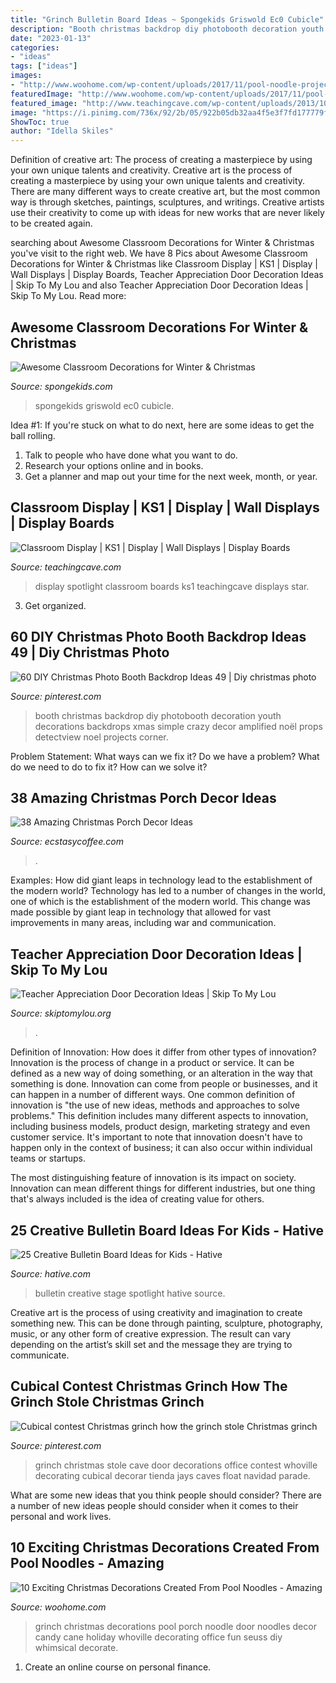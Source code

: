 ```yaml
---
title: "Grinch Bulletin Board Ideas ~ Spongekids Griswold Ec0 Cubicle"
description: "Booth christmas backdrop diy photobooth decoration youth decorations backdrops xmas simple crazy decor amplified noël props detectview noel projects corner"
date: "2023-01-13"
categories:
- "ideas"
tags: ["ideas"]
images:
- "http://www.woohome.com/wp-content/uploads/2017/11/pool-noodle-projects-for-christmas-7.jpg"
featuredImage: "http://www.woohome.com/wp-content/uploads/2017/11/pool-noodle-projects-for-christmas-7.jpg"
featured_image: "http://www.teachingcave.com/wp-content/uploads/2013/10/Star.jpg"
image: "https://i.pinimg.com/736x/92/2b/05/922b05db32aa4f5e3f7fd177779fcda7.jpg"
ShowToc: true
author: "Idella Skiles"
---
```



Definition of creative art: The process of creating a masterpiece by using your own unique talents and creativity.
Creative art is the process of creating a masterpiece by using your own unique talents and creativity. There are many different ways to create creative art, but the most common way is through sketches, paintings, sculptures, and writings. Creative artists use their creativity to come up with ideas for new works that are never likely to be created again.

	

		
searching about Awesome Classroom Decorations for Winter &amp; Christmas you've visit to the right web. We have 8 Pics about Awesome Classroom Decorations for Winter &amp; Christmas like Classroom Display | KS1 | Display | Wall Displays | Display Boards, Teacher Appreciation Door Decoration Ideas | Skip To My Lou and also Teacher Appreciation Door Decoration Ideas | Skip To My Lou. Read more:
		
    
## Awesome Classroom Decorations For Winter &amp; Christmas

<img loading=lazy src="https://spongekids.com/wp-content/uploads/2016/11/christmas-bulletin-board/13-christmas-bulletin-board-ideas.jpg" onerror="this.onerror=null;this.src='https://tse3.mm.bing.net/th?id=OIP.OpdLSa9RhcKpaUqbiRDoSgHaLH&amp;pid=15.1';" alt="Awesome Classroom Decorations for Winter &amp; Christmas">

_Source: spongekids.com_

>spongekids griswold ec0 cubicle. 

	

Idea #1:
If you're stuck on what to do next, here are some ideas to get the ball rolling.
1. Talk to people who have done what you want to do.
2. Research your options online and in books.
3. Get a planner and map out your time for the next week, month, or year.

    
## Classroom Display | KS1 | Display | Wall Displays | Display Boards

<img loading=lazy src="http://www.teachingcave.com/wp-content/uploads/2013/10/Star.jpg" onerror="this.onerror=null;this.src='https://tse3.mm.bing.net/th?id=OIP.JSM7LuKsOx9R3LmZ2Li0awHaJ4&amp;pid=15.1';" alt="Classroom Display | KS1 | Display | Wall Displays | Display Boards">

_Source: teachingcave.com_

>display spotlight classroom boards ks1 teachingcave displays star. 

	

3. Get organized.

    
## 60 DIY Christmas Photo Booth Backdrop Ideas 49 | Diy Christmas Photo

<img loading=lazy src="https://i.pinimg.com/736x/92/2b/05/922b05db32aa4f5e3f7fd177779fcda7.jpg" onerror="this.onerror=null;this.src='https://tse2.mm.bing.net/th?id=OIP.mekNXMa0KUN3meQw7G0APQHaJ6&amp;pid=15.1';" alt="60 DIY Christmas Photo Booth Backdrop Ideas 49 | Diy christmas photo">

_Source: pinterest.com_

>booth christmas backdrop diy photobooth decoration youth decorations backdrops xmas simple crazy decor amplified noël props detectview noel projects corner. 

	

Problem Statement: What ways can we fix it?
Do we have a problem?
What do we need to do to fix it?
How can we solve it?

    
## 38 Amazing Christmas Porch Decor Ideas

<img loading=lazy src="https://i0.wp.com/www.ecstasycoffee.com/wp-content/uploads/2016/10/Christmas-Porch-Décor-Ideas-37.jpg" onerror="this.onerror=null;this.src='https://tse1.mm.bing.net/th?id=OIP.ozw2f3dYLMGCKrq4jmSJkwHaKc&amp;pid=15.1';" alt="38 Amazing Christmas Porch Decor Ideas">

_Source: ecstasycoffee.com_

>. 

	

Examples: How did giant leaps in technology lead to the establishment of the modern world?
Technology has led to a number of changes in the world, one of which is the establishment of the modern world. This change was made possible by giant leap in technology that allowed for vast improvements in many areas, including war and communication.

    
## Teacher Appreciation Door Decoration Ideas | Skip To My Lou

<img loading=lazy src="https://www.skiptomylou.org/wp-content/uploads/2010/04/TeacherDoorspreadingwingsbutterflies.jpg" onerror="this.onerror=null;this.src='https://tse4.mm.bing.net/th?id=OIP.frWpC4DpMFnBKg1HBiHfuAHaNj&amp;pid=15.1';" alt="Teacher Appreciation Door Decoration Ideas | Skip To My Lou">

_Source: skiptomylou.org_

>. 

	

Definition of Innovation: How does it differ from other types of innovation?
Innovation is the process of change in a product or service. It can be defined as a new way of doing something, or an alteration in the way that something is done. Innovation can come from people or businesses, and it can happen in a number of different ways. 
One common definition of innovation is "the use of new ideas, methods and approaches to solve problems." This definition includes many different aspects to innovation, including business models, product design, marketing strategy and even customer service. It's important to note that innovation doesn't have to happen only in the context of business; it can also occur within individual teams or startups. 

The most distinguishing feature of innovation is its impact on society. Innovation can mean different things for different industries, but one thing that's always included is the idea of creating value for others.

    
## 25 Creative Bulletin Board Ideas For Kids - Hative

<img loading=lazy src="https://hative.com/wp-content/uploads/2014/06/bulletin-board-ideas/4-spotlight-work-on-stage-bulletin-board.jpg" onerror="this.onerror=null;this.src='https://tse3.mm.bing.net/th?id=OIP.7aRDDQnXYg7L06z1Mz7hbAHaJ3&amp;pid=15.1';" alt="25 Creative Bulletin Board Ideas for Kids - Hative">

_Source: hative.com_

>bulletin creative stage spotlight hative source. 

	

Creative art is the process of using creativity and imagination to create something new. This can be done through painting, sculpture, photography, music, or any other form of creative expression. The result can vary depending on the artist’s skill set and the message they are trying to communicate.

    
## Cubical Contest Christmas Grinch How The Grinch Stole Christmas Grinch

<img loading=lazy src="https://i.pinimg.com/736x/d9/e5/ed/d9e5edeb99253db424f63df16c6153dd--the-grinch-stole-christmas-christmas-door.jpg" onerror="this.onerror=null;this.src='https://tse2.mm.bing.net/th?id=OIP.CfB-cXRtIi0OFX9JU8I4aQHaFj&amp;pid=15.1';" alt="Cubical contest Christmas grinch how the grinch stole Christmas grinch">

_Source: pinterest.com_

>grinch christmas stole cave door decorations office contest whoville decorating cubical decorar tienda jays caves float navidad parade. 

	

What are some new ideas that you think people should consider?
There are a number of new ideas people should consider when it comes to their personal and work lives.

    
## 10 Exciting Christmas Decorations Created From Pool Noodles - Amazing

<img loading=lazy src="http://www.woohome.com/wp-content/uploads/2017/11/pool-noodle-projects-for-christmas-7.jpg" onerror="this.onerror=null;this.src='https://tse4.mm.bing.net/th?id=OIP.Zc4H_9666CWJVezs1RUaEgHaLD&amp;pid=15.1';" alt="10 Exciting Christmas Decorations Created From Pool Noodles - Amazing">

_Source: woohome.com_

>grinch christmas decorations pool porch noodle door noodles decor candy cane holiday whoville decorating office fun seuss diy whimsical decorate. 

	

1. Create an online course on personal finance.

